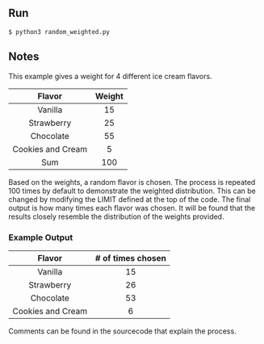 ## Run
```
$ python3 random_weighted.py
```

## Notes

This example gives a weight for 4 different ice cream flavors.

|Flavor|Weight|
|:----:|:----:|
|Vanilla|15|
|Strawberry|25|
|Chocolate|55|
|Cookies and Cream|5|
|Sum| 100

Based on the weights, a random flavor is chosen. The process is repeated 100 times by default to demonstrate the weighted distribution. This can be changed by modifying the LIMIT defined at the top of the code. The final output is how many times each flavor was chosen. It will be found that the results closely resemble the distribution of the weights provided.

### Example Output

|Flavor| # of times chosen|
|:-:|:-:|
|Vanilla|15|
|Strawberry|26|
|Chocolate|53|
|Cookies and Cream|6|

Comments can be found in the sourcecode that explain the process.

